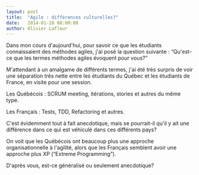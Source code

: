 ```yaml
---
layout: post
title:  "Agile : différences culturelles?"
date:   2014-01-28 08:00:00
author: Olivier Lafleur
---
```

Dans mon cours d'aujourd'hui, pour savoir ce que les étudiants connaissaient des méthodes agiles, j'ai posé la question suivante : “Qu'est-ce que les termes méthodes agiles évoquent pour vous?”

M'attendant à un amalgame de différents termes, j'ai été très surpris de voir une séparation très nette entre les étudiants du Québec et les étudiants de France, en visite pour une session.

Les Québécois : SCRUM meeting, itérations, stories et autres du même type.

Les Français : Tests, TDD, Refactoring et autres.

C'est évidemment tout à fait anecdotique, mais se pourrait-il qu'il y ait une différence dans ce qui est véhiculé dans ces différents pays?

On voit que les Québécois ont beaucoup plus une approche organisationnelle à l'agilité, alors que les Français semblent avoir une approche plus XP (“Extreme Programming”).

D'après vous, est-ce généralisé ou seulement anecdotique?
